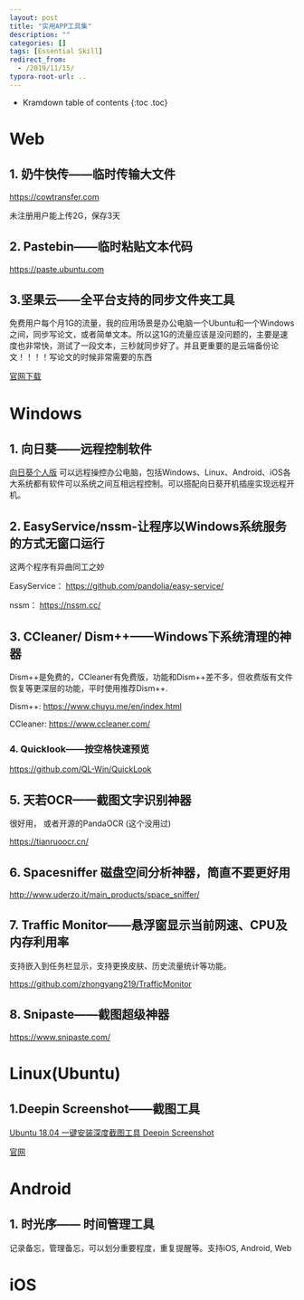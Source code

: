```yaml
---
layout: post
title: "实用APP工具集"
description: ""
categories: []
tags: [Essential Skill]
redirect_from:
  - /2019/11/15/
typora-root-url: ..
---
```


* Kramdown table of contents
{:toc .toc}
# Web

## 1. 奶牛快传——临时传输大文件

 https://cowtransfer.com 

未注册用户能上传2G，保存3天

## 2. Pastebin——临时粘贴文本代码

 https://paste.ubuntu.com

## 3.坚果云——全平台支持的同步文件夹工具

免费用户每个月1G的流量，我的应用场景是办公电脑一个Ubuntu和一个Windows之间，同步写论文，或者简单文本。所以这1G的流量应该是没问题的，主要是速度也非常快，测试了一段文本，三秒就同步好了。并且更重要的是云端备份论文！！！！写论文的时候非常需要的东西

[官网下载](https://www.jianguoyun.com/s/downloads)

# Windows

## 1. 向日葵——远程控制软件

 [向日葵个人版](https://sunlogin.oray.com/personal/ ) 可以远程操控办公电脑，包括Windows、Linux、Android、iOS各大系统都有软件可以系统之间互相远程控制。可以搭配向日葵开机插座实现远程开机。

## 2. EasyService/nssm-让程序以Windows系统服务的方式无窗口运行

这两个程序有异曲同工之妙

EasyService： https://github.com/pandolia/easy-service/ 

nssm： https://nssm.cc/ 

## 3. CCleaner/ Dism++——Windows下系统清理的神器

Dism++是免费的，CCleaner有免费版，功能和Dism++差不多，但收费版有文件恢复等更深层的功能，平时使用推荐Dism++.

Dism++: https://www.chuyu.me/en/index.html 

CCleaner: https://www.ccleaner.com/ 

### 4. Quicklook——按空格快速预览

 https://github.com/QL-Win/QuickLook 

## 5. 天若OCR——截图文字识别神器

 很好用， 或者开源的PandaOCR (这个没用过)

https://tianruoocr.cn/

## 6. Spacesniffer 磁盘空间分析神器，简直不要更好用

 http://www.uderzo.it/main_products/space_sniffer/ 

## 7. Traffic Monitor——悬浮窗显示当前网速、CPU及内存利用率 

 支持嵌入到任务栏显示，支持更换皮肤、历史流量统计等功能。 

 https://github.com/zhongyang219/TrafficMonitor 

## 8.  Snipaste——截图超级神器

 https://www.snipaste.com/ 

# Linux(Ubuntu)

## 1.Deepin Screenshot——截图工具

[Ubuntu 18.04 一键安装深度截图工具 Deepin Screenshot](https://blog.csdn.net/qq_32767041/article/details/84205219 )

[官网]( https://www.deepin.org/en/original/deepin-screenshot/ )

# Android

## 1. 时光序—— 时间管理工具

记录备忘，管理备忘，可以划分重要程度，重复提醒等。支持iOS, Android, Web

# iOS

